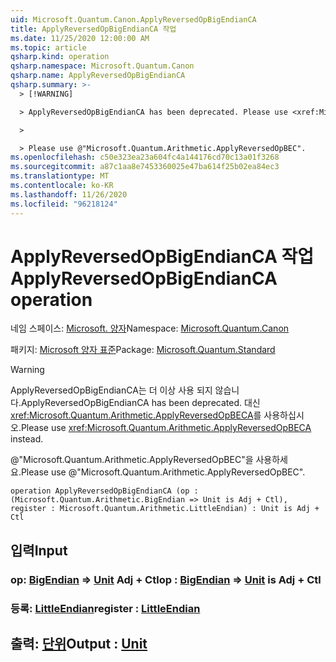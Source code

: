 ```yaml
---
uid: Microsoft.Quantum.Canon.ApplyReversedOpBigEndianCA
title: ApplyReversedOpBigEndianCA 작업
ms.date: 11/25/2020 12:00:00 AM
ms.topic: article
qsharp.kind: operation
qsharp.namespace: Microsoft.Quantum.Canon
qsharp.name: ApplyReversedOpBigEndianCA
qsharp.summary: >-
  > [!WARNING]

  > ApplyReversedOpBigEndianCA has been deprecated. Please use <xref:Microsoft.Quantum.Arithmetic.ApplyReversedOpBECA> instead.

  >

  > Please use @"Microsoft.Quantum.Arithmetic.ApplyReversedOpBEC".
ms.openlocfilehash: c50e323ea23a604fc4a144176cd70c13a01f3268
ms.sourcegitcommit: a87c1aa8e7453360025e47ba614f25b02ea84ec3
ms.translationtype: MT
ms.contentlocale: ko-KR
ms.lasthandoff: 11/26/2020
ms.locfileid: "96218124"
---
```

# <a name="applyreversedopbigendianca-operation"></a><span data-ttu-id="5f7e1-102">ApplyReversedOpBigEndianCA 작업</span><span class="sxs-lookup"><span data-stu-id="5f7e1-102">ApplyReversedOpBigEndianCA operation</span></span>

<span data-ttu-id="5f7e1-103">네임 스페이스: [Microsoft. 양자](xref:Microsoft.Quantum.Canon)</span><span class="sxs-lookup"><span data-stu-id="5f7e1-103">Namespace: [Microsoft.Quantum.Canon](xref:Microsoft.Quantum.Canon)</span></span>

<span data-ttu-id="5f7e1-104">패키지: [Microsoft 양자 표준](https://nuget.org/packages/Microsoft.Quantum.Standard)</span><span class="sxs-lookup"><span data-stu-id="5f7e1-104">Package: [Microsoft.Quantum.Standard](https://nuget.org/packages/Microsoft.Quantum.Standard)</span></span>


> [!WARNING]
> <span data-ttu-id="5f7e1-105">ApplyReversedOpBigEndianCA는 더 이상 사용 되지 않습니다.</span><span class="sxs-lookup"><span data-stu-id="5f7e1-105">ApplyReversedOpBigEndianCA has been deprecated.</span></span> <span data-ttu-id="5f7e1-106">대신 <xref:Microsoft.Quantum.Arithmetic.ApplyReversedOpBECA>를 사용하십시오.</span><span class="sxs-lookup"><span data-stu-id="5f7e1-106">Please use <xref:Microsoft.Quantum.Arithmetic.ApplyReversedOpBECA> instead.</span></span>
>
> <span data-ttu-id="5f7e1-107">@"Microsoft.Quantum.Arithmetic.ApplyReversedOpBEC"을 사용하세요.</span><span class="sxs-lookup"><span data-stu-id="5f7e1-107">Please use @"Microsoft.Quantum.Arithmetic.ApplyReversedOpBEC".</span></span>



```qsharp
operation ApplyReversedOpBigEndianCA (op : (Microsoft.Quantum.Arithmetic.BigEndian => Unit is Adj + Ctl), register : Microsoft.Quantum.Arithmetic.LittleEndian) : Unit is Adj + Ctl
```


## <a name="input"></a><span data-ttu-id="5f7e1-108">입력</span><span class="sxs-lookup"><span data-stu-id="5f7e1-108">Input</span></span>

### <a name="op--bigendian--unit--is-adj--ctl"></a><span data-ttu-id="5f7e1-109">op: [BigEndian](xref:Microsoft.Quantum.Arithmetic.BigEndian) => [Unit](xref:microsoft.quantum.lang-ref.unit) Adj + Ctl</span><span class="sxs-lookup"><span data-stu-id="5f7e1-109">op : [BigEndian](xref:Microsoft.Quantum.Arithmetic.BigEndian) => [Unit](xref:microsoft.quantum.lang-ref.unit)  is Adj + Ctl</span></span>




### <a name="register--littleendian"></a><span data-ttu-id="5f7e1-110">등록: [LittleEndian](xref:Microsoft.Quantum.Arithmetic.LittleEndian)</span><span class="sxs-lookup"><span data-stu-id="5f7e1-110">register : [LittleEndian](xref:Microsoft.Quantum.Arithmetic.LittleEndian)</span></span>





## <a name="output--unit"></a><span data-ttu-id="5f7e1-111">출력: [단위](xref:microsoft.quantum.lang-ref.unit)</span><span class="sxs-lookup"><span data-stu-id="5f7e1-111">Output : [Unit](xref:microsoft.quantum.lang-ref.unit)</span></span>

